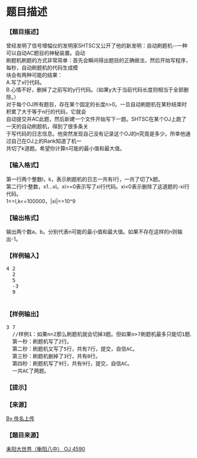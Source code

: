 # 题目描述


<h3>
【题目描述】
</h3>
<div class="content">
<div>
曾经发明了信号增幅仪的发明家SHTSC又公开了他的新发明：自动刷题机--一种可以自动AC题目的神秘装置。自动
</div>
<div>
刷题机刷题的方式非常简单：首先会瞬间得出题目的正确做法，然后开始写程序，每秒，自动刷题机的代码生成模
</div>
<div>
块会有两种可能的结果：
</div>
<div>
A.写了x行代码。
</div>
<div>
B.心情不好，删掉了之前写的y行代码。（如果y大于当前代码长度则相当于全部删除。）
</div>
<div>
对于每个OJ所有题目，存在某个固定的长度n&gt;0。一旦自动刷题机在某秒结束时积累了大于等于n行的代码，它就会
</div>
<div>
自动提交并AC此题，然后新建一个文件开始写下一题。SHTSC在某个OJ上跑了一天的自动刷题机，得到了很多条关
</div>
<div>
于写代码的日志信息。他突然发现自己没有记录这个OJ的n究竟是多少。所幸他通过自己在OJ上的Rank知道了机一
</div>
<div>
共切了k道题。希望你计算n可能的最小值和最大值。
</div>
</div>
<h3>
【输入格式】
</h3>
<div class="content">
<div>
第一行两个整数l，k，表示刷题机的日志一共有l行，一共了切了k题。
</div>
<div>
第二行l个整数，x1…xl。xi&gt;=0表示写了xi行代码。xi&lt;0表示删除了这道题的-xi行代码。
</div>
<div>
1&lt;=l,k&lt;=100000，|xi|&lt;=10^9
</div>
</div>
<h3>
【输出格式】
</h3>
<div class="content">
<div>
输出两个数a，b。分别代表n可能的最小值和最大值。如果不存在这样的n则输出-1。
</div>
<div>
</div>
</div>
<h3>
【样例输入】
</h3>
<pre>4 2
  2
  5
  -3
  9
  </pre>
<h3>
【样例输出】
</h3>
<pre>3 7
  //样例1：如果n=2那么刷题机就会切掉3题。但如果n&gt;7刷题机最多只能切1题。考虑n=4发生了什么。
  第一秒：刷题机写了2行。
  第二秒：刷题机又写了5行，共有7行，提交，自信AC。
  第三秒：刷题机删掉了3行，共有0行。
  第四秒：刷题机写了9行，共有9行，提交，自信AC。
  一共AC了两题。</pre>
<h3>
【提示】
</h3>
<div class="content">
</div>
<h3>
【来源】
</h3>
<div class="content">
<p>
<a href="problemset.php?search=By 佚名上传">By 佚名上传</a> 
</p>
</div>
<h3>
【题目来源】
</h3>
<a href="http://www.lydsy.com/JudgeOnline/problem.php?id=4590">耒阳大世界（衡阳八中） OJ 4590</a>
